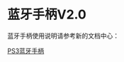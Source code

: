# 蓝牙手柄V2.0

蓝牙手柄使用说明请参考新的文档中心：

[PS3蓝牙手柄](https://emakefun.github.io/emakefun-docsify/#/zh-cn/peripheral/bluetooth_gamepad_ps3/bluetooth_gamepad_ps3)
